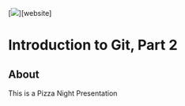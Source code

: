 [![][PizzaImage]][website] 

Introduction to Git, Part 2
===========================

About
-----
This is a Pizza Night Presentation

[PizzaImage]: http://www.openclipart.org/image/200px/svg_to_png/1311166146.png

